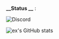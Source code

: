 **__Status __** :

![Discord](https://discord-readme-badge.vercel.app/api?id=897155472887529582)


![ex's GitHub stats](https://github-readme-stats.vercel.app/api?username=star-selfbot&show_icons=true&theme=radical)

